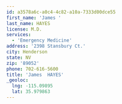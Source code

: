 ```yaml
---
id: a3578a6c-a0c4-4c82-a10a-7333d00dce55
first_name: 'James '
last_name: HAYES
license: M.D.
services:
  - 'Emergency Medicine'
address: '2398 Stansbury Ct.'
city: Henderson
state: NV
zip: '89052'
phone: 702-616-5600
title: 'James  HAYES'
_geoloc:
  lng: -115.09895
  lat: 35.979863
---
```


